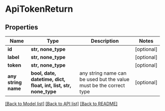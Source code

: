 # ApiTokenReturn


## Properties
Name | Type | Description | Notes
------------ | ------------- | ------------- | -------------
**id** | **str, none_type** |  | [optional] 
**label** | **str, none_type** |  | [optional] 
**token** | **str, none_type** |  | [optional] 
**any string name** | **bool, date, datetime, dict, float, int, list, str, none_type** | any string name can be used but the value must be the correct type | [optional]

[[Back to Model list]](../README.md#documentation-for-models) [[Back to API list]](../README.md#documentation-for-api-endpoints) [[Back to README]](../README.md)


